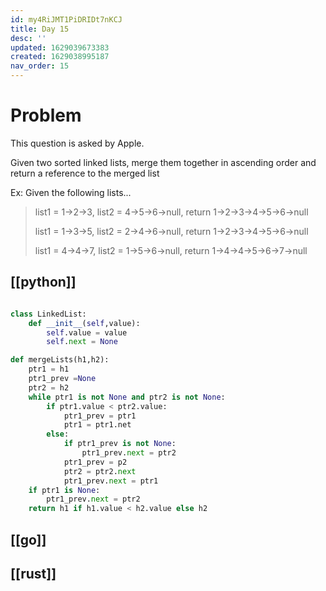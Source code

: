 ```yaml
---
id: my4RiJMT1PiDRIDt7nKCJ
title: Day 15
desc: ''
updated: 1629039673383
created: 1629038995187
nav_order: 15
---
```


# Problem
This question is asked by Apple.

Given two sorted linked lists, merge them together in ascending order and return a reference to the merged list

Ex: Given the following lists...

> list1 = 1->2->3, list2 = 4->5->6->null, return 1->2->3->4->5->6->null
>
> list1 = 1->3->5, list2 = 2->4->6->null, return 1->2->3->4->5->6->null
>
> list1 = 4->4->7, list2 = 1->5->6->null, return 1->4->4->5->6->7->null

## [[python]]

```python

class LinkedList:
    def __init__(self,value):
        self.value = value
        self.next = None

def mergeLists(h1,h2):
    ptr1 = h1
    ptr1_prev =None
    ptr2 = h2
    while ptr1 is not None and ptr2 is not None:
        if ptr1.value < ptr2.value:
            ptr1_prev = ptr1
            ptr1 = ptr1.net
        else:
            if ptr1_prev is not None:
                ptr1_prev.next = ptr2
            ptr1_prev = p2
            ptr2 = ptr2.next
            ptr1_prev.next = ptr1
    if ptr1 is None:
        ptr1_prev.next = ptr2
    return h1 if h1.value < h2.value else h2
```
## [[go]]

## [[rust]]
